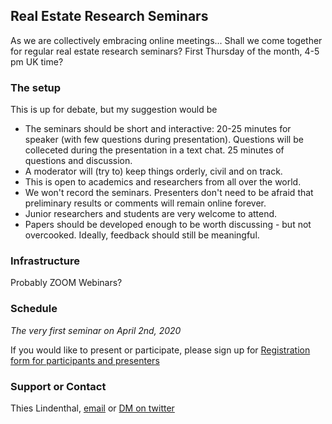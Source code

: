## Real Estate Research Seminars

As we are collectively embracing online meetings... Shall we come together for regular real estate research seminars? First Thursday of the month, 4-5 pm UK time?

### The setup

This is up for debate, but my suggestion would be

- The seminars should be short and interactive: 20-25 minutes for speaker (with few questions during presentation). Questions will be colleceted during the presentation in a text chat. 25 minutes of questions and discussion. 
- A moderator will (try to) keep things orderly, civil and on track.
- This is open to academics and researchers from all over the world.
- We won't record the seminars. Presenters don't need to be afraid that preliminary results or comments will remain online forever.
- Junior researchers and students are very welcome to attend. 
- Papers should be developed enough to be worth discussing - but not overcooked. Ideally, feedback should still be meaningful.

### Infrastructure

Probably ZOOM Webinars?

### Schedule

*The very first seminar on April 2nd, 2020*

If you would like to present or participate, please sign up for  [Registration form for participants and presenters](https://forms.gle/dEXQicjaLnHRB9Nr5)


### Support or Contact

Thies Lindenthal, [email](mailto:htl24@cam.ac.uk) or [DM on twitter](https://twitter.com/thieslindenthal)

